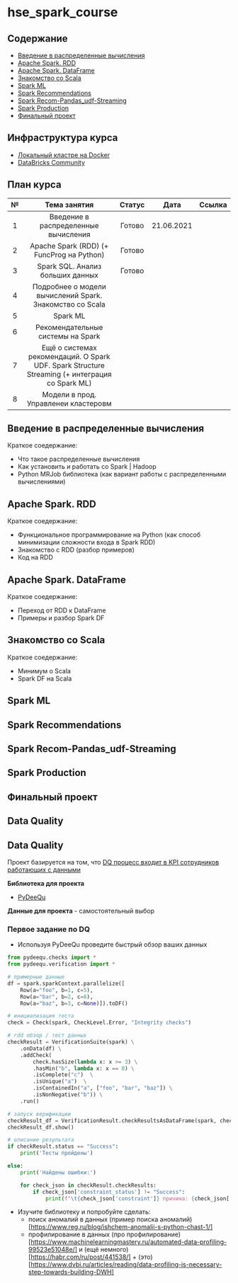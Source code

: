 # hse_spark_course

## Cодержание
- [Введение в распределенные вычисления](#t1)
- [Apache Spark. RDD](#t2)
- [Apache Spark. DataFrame](#t3)
- [Знакомство со Scala](#t4)
- [Spark ML](#t5)
- [Spark Recommendations](#t6)
- [Spark Recom-Pandas_udf-Streaming](#t7)
- [Spark Production](#t8)
- [Финальный проект](#finpro)



## Инфраструктура курса

- [Локальный кластре на Docker](https://github.com/NameArtem/hadoop-spark-standalone-docker)
- [DataBricks Community](/tutorials/databricks_tutorial)

## План курса

|№|Тема занятия| Статус| Дата | Ссылка|
|:---:|:---:|:---:|:---:|:---:|
|1| Введение в распределенные вычисления |Готово |21.06.2021||
|2| Apache Spark (RDD) (+ FuncProg на Python) | Готово |||
|3| Spark SQL. Анализ больших данных | Готово |||
|4| Подробнее о модели вычислений Spark. Знакомство со Scala | |||
|5| Spark ML | |||
|6| Рекомендательные системы на Spark | |||
|7| Ещё о системах рекомендаций. О Spark UDF. Spark Structure Streaming (+ интеграция со Spark ML) | |||
|8| Модели в прод. Управленеи кластеровм  | |||



## Введение в распределенные вычисления
<a name='t1'></a>

Краткое соедержание:
- Что такое распределенные вычисления
- Как установить и работать со Spark | Hadoop
- Python MRJob библиотека (как вариант работы с распределенными вычислениями)


## Apache Spark. RDD
<a name='t2'></a>

Краткое соедержание:
- Функциональное программирование на Python (как способ минимизации сложности входа в Spark RDD)
- Знакомство с RDD (разбор примеров)
- Код на RDD

## Apache Spark. DataFrame
<a name='t3'></a>

Краткое соедержание:
- Переход от RDD к DataFrame
- Примеры и разбор Spark DF

## Знакомство со Scala
<a name='t4'></a>

Краткое соедержание:
- Минимум о Scala
- Spark DF на Scala


## Spark ML
<a name='t5'></a>



## Spark Recommendations
<a name='t6'></a>




## Spark Recom-Pandas_udf-Streaming

<a name='t7'></a>


## Spark Production

<a name='t8'></a>


## Финальный проект
<a name='finpro'></a>

## Data Quality

## Data Quality

Проект базируется на том, что [DQ процесс входит в KPI сотрудников работающих с данными](https://www.datafold.com/blog/the-state-of-data-quality-in-2021/)

**Библиотека для проекта**

- [PyDeeQu](https://pypi.org/project/pydeequ/)

**Данные для проекта** - самостоятельный выбор

### Первое задание по DQ

- Используя PyDeeQu проведите быстрый обзор ваших данных

```Python
from pydeequ.checks import *
from pydeequ.verification import *

# примерные данные
df = spark.sparkContext.parallelize([
    Row(a="foo", b=1, c=5),
    Row(a="bar", b=2, c=6),
    Row(a="baz", b=3, c=None)]).toDF()

# инициализация теста
check = Check(spark, CheckLevel.Error, "Integrity checks")

# rdd обзор / тест данных
checkResult = VerificationSuite(spark) \
    .onData(df) \
    .addCheck(
        check.hasSize(lambda x: x >= 3) \
        .hasMin("b", lambda x: x == 0) \
        .isComplete("c")  \
        .isUnique("a")  \
        .isContainedIn("a", ["foo", "bar", "baz"]) \
        .isNonNegative("b")) \
    .run()

# запуск верификации
checkResult_df = VerificationResult.checkResultsAsDataFrame(spark, checkResult)
checkResult_df.show()

# описание результата
if checkResult.status == "Success":
    print('Тесты пройдены')

else:
    print('Найдены ошибки:')

    for check_json in checkResult.checkResults:
        if check_json['constraint_status'] != "Success":
            print(f"\t{check_json['constraint']} причина: {check_json['constraint_message']}")
```

- Изучите библиотеку и попробуйте сделать:
  - поиск аномалий в данных (пример поиска аномалий)[https://www.reg.ru/blog/ishchem-anomalii-s-python-chast-1/]
  - профилирование в данных (про профилирование)[https://www.machinelearningmastery.ru/automated-data-profiling-99523e51048e/] и (ещё немного)[https://habr.com/ru/post/441538/] + (это)[https://www.dvbi.ru/articles/reading/data-profiling-is-necessary-step-towards-building-DWH]



<br>

